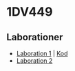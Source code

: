 # 1DV449
## Laborationer

- [Laboration 1](Laboration-1.md) | [Kod](laboration-1) 
- [Laboration 2](Laboration-2.md) 
